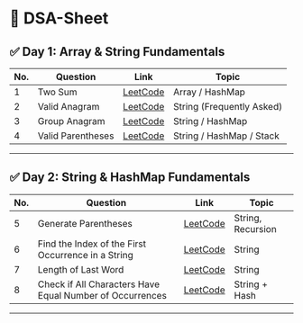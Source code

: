 # 📘 DSA-Sheet

## ✅ Day 1: Array & String Fundamentals

| No. | Question         | Link                                                                 | Topic                          |
|-----|------------------|----------------------------------------------------------------------|--------------------------------|
| 1   | Two Sum          | [LeetCode](https://leetcode.com/problems/two-sum/)                   | Array / HashMap |
| 2   | Valid Anagram    | [LeetCode](https://leetcode.com/problems/valid-anagram/) | String (Frequently Asked)     |
| 3   | Group Anagram    | [LeetCode](https://leetcode.com/problems/group-anagrams/)            | String / HashMap              |
| 4   | Valid Parentheses    | [LeetCode](https://leetcode.com/problems/valid-parentheses/)            | String / HashMap / Stack             |

---

## ✅ Day 2: String & HashMap Fundamentals

| No. | Question         | Link                                                                 | Topic                          |
|-----|------------------|----------------------------------------------------------------------|--------------------------------|
| 5   |     Generate Parentheses      | [LeetCode](https://leetcode.com/problems/generate-parentheses/)                   | String, Recursion |
| 6   | Find the Index of the First Occurrence in a String    | [LeetCode](https://leetcode.com/problems/find-the-index-of-the-first-occurrence-in-a-string/)            | String             |
| 7   |     Length of Last Word      | [LeetCode](https://leetcode.com/problems/length-of-last-word)                   | String |
| 8   |   Check if All Characters Have Equal Number of Occurrences  | [LeetCode](https://leetcode.com/problems/check-if-all-characters-have-equal-number-of-occurrences) | String + Hash     |

---
